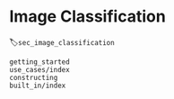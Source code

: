 # Image Classification
:label:`sec_image_classification`

```toc
getting_started
use_cases/index
constructing
built_in/index
```

